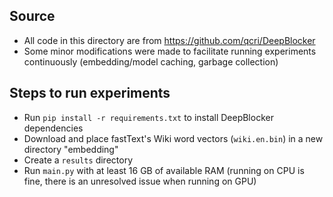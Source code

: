 ## Source
- All code in this directory are from https://github.com/qcri/DeepBlocker
- Some minor modifications were made to facilitate running experiments continuously (embedding/model caching, garbage collection)

## Steps to run experiments
- Run `pip install -r requirements.txt` to install DeepBlocker dependencies
- Download and place fastText's Wiki word vectors (`wiki.en.bin`) in a new directory "embedding"
- Create a `results` directory
- Run `main.py` with at least 16 GB of available RAM (running on CPU is fine, there is an unresolved issue when running on GPU)
